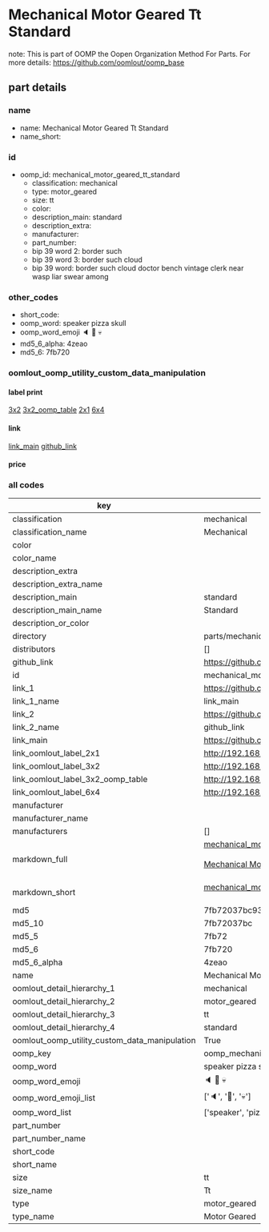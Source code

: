 # Mechanical Motor Geared Tt Standard  

note: This is part of OOMP the Oopen Organization Method For Parts. For more details: https://github.com/oomlout/oomp_base

##  part details





### name
* name: Mechanical Motor Geared Tt Standard
* name_short: 
### id
* oomp_id: mechanical_motor_geared_tt_standard
  * classification: mechanical
  * type: motor_geared
  * size: tt
  * color: 
  * description_main: standard
  * description_extra: 
  * manufacturer: 
  * part_number: 
  * bip 39 word 2: border such
  * bip 39 word 3: border such cloud
  * bip 39 word: border such cloud doctor bench vintage clerk near wasp liar swear among

### other_codes
* short_code: 
* oomp_word: speaker pizza skull
* oomp_word_emoji :speaker: :pizza: :skull:
* md5_6_alpha: 4zeao
* md5_6: 7fb720






### oomlout_oomp_utility_custom_data_manipulation
#### label print
[3x2](http://192.168.1.245:1112/?label=oomp%204zeao)
[3x2_oomp_table](http://192.168.1.107:1112/?label=oomp%204zeao)
[2x1](http://192.168.1.242:1112/?label=oomp%204zeao)
[6x4](http://192.168.1.55:1112/?label=oomp%204zeao)    

#### link

[link_main](https://github.com/oomlout/oomlout_oomp_current_version_messy/tree/main/parts/mechanical_motor_geared_tt_standard) [github_link](https://github.com/oomlout/oomlout_oomp_part_src/tree/main/parts/mechanical_motor_geared_tt_standard)                             

#### price







### all codes 
| key | value |  
| --- | --- |  
| classification | mechanical |  
| classification_name | Mechanical |  
| color |  |  
| color_name |  |  
| description_extra |  |  
| description_extra_name |  |  
| description_main | standard |  
| description_main_name | Standard |  
| description_or_color |   |  
| directory | parts/mechanical_motor_geared_tt_standard |  
| distributors | [] |  
| github_link | https://github.com/oomlout/oomlout_oomp_part_src/tree/main/parts/mechanical_motor_geared_tt_standard |  
| id | mechanical_motor_geared_tt_standard |  
| link_1 | https://github.com/oomlout/oomlout_oomp_current_version_messy/tree/main/parts/mechanical_motor_geared_tt_standard |  
| link_1_name | link_main |  
| link_2 | https://github.com/oomlout/oomlout_oomp_part_src/tree/main/parts/mechanical_motor_geared_tt_standard |  
| link_2_name | github_link |  
| link_main | https://github.com/oomlout/oomlout_oomp_current_version_messy/tree/main/parts/mechanical_motor_geared_tt_standard |  
| link_oomlout_label_2x1 | http://192.168.1.242:1112/?label=oomp%204zeao |  
| link_oomlout_label_3x2 | http://192.168.1.245:1112/?label=oomp%204zeao |  
| link_oomlout_label_3x2_oomp_table | http://192.168.1.107:1112/?label=oomp%204zeao |  
| link_oomlout_label_6x4 | http://192.168.1.55:1112/?label=oomp%204zeao |  
| manufacturer |  |  
| manufacturer_name |  |  
| manufacturers | [] |  
| markdown_full | [mechanical_motor_geared_tt_standard](https://github.com/oomlout/oomlout_oomp_current_version_messy/tree/main/parts/mechanical_motor_geared_tt_standard)<br>[](https://github.com/oomlout/oomlout_oomp_current_version_messy/tree/main/parts/mechanical_motor_geared_tt_standard)<br>[Mechanical Motor Geared Tt Standard](https://github.com/oomlout/oomlout_oomp_current_version_messy/tree/main/parts/mechanical_motor_geared_tt_standard)<br><br> |  
| markdown_short | [mechanical_motor_geared_tt_standard](https://github.com/oomlout/oomlout_oomp_current_version_messy/tree/main/parts/mechanical_motor_geared_tt_standard)<br><br> |  
| md5 | 7fb72037bc93854fd08a840457f618ce |  
| md5_10 | 7fb72037bc |  
| md5_5 | 7fb72 |  
| md5_6 | 7fb720 |  
| md5_6_alpha | 4zeao |  
| name | Mechanical Motor Geared Tt Standard |  
| oomlout_detail_hierarchy_1 | mechanical |  
| oomlout_detail_hierarchy_2 | motor_geared |  
| oomlout_detail_hierarchy_3 | tt |  
| oomlout_detail_hierarchy_4 | standard |  
| oomlout_oomp_utility_custom_data_manipulation | True |  
| oomp_key | oomp_mechanical_motor_geared_tt_standard |  
| oomp_word | speaker pizza skull |  
| oomp_word_emoji | :speaker: :pizza: :skull: |  
| oomp_word_emoji_list | [':speaker:', ':pizza:', ':skull:'] |  
| oomp_word_list | ['speaker', 'pizza', 'skull'] |  
| part_number |  |  
| part_number_name |  |  
| short_code |  |  
| short_name |  |  
| size | tt |  
| size_name | Tt |  
| type | motor_geared |  
| type_name | Motor Geared |  
